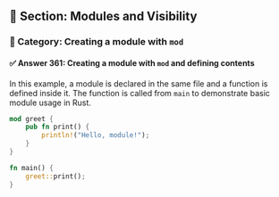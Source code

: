 ## 📘 Section: Modules and Visibility  
### 🔹 Category: Creating a module with `mod`  
#### ✅ Answer 361: Creating a module with `mod` and defining contents

In this example, a module is declared in the same file and a function is defined inside it. The function is called from `main` to demonstrate basic module usage in Rust.

```rust
mod greet {
    pub fn print() {
        println!("Hello, module!");
    }
}

fn main() {
    greet::print();
}
```
